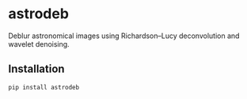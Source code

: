 # astrodeb

Deblur astronomical images using Richardson–Lucy deconvolution and wavelet denoising.

## Installation

```bash
pip install astrodeb

